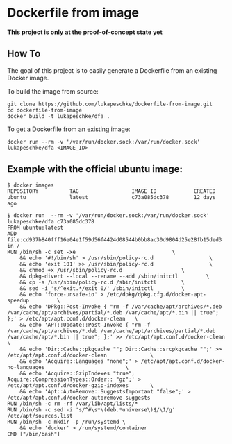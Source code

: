 # Dockerfile from image

**This project is only at the proof-of-concept state yet**

## How To

The goal of this project is to easily generate a Dockerfile from an existing
Docker image.

To build the image from source:

    git clone https://github.com/lukapeschke/dockerfile-from-image.git
    cd dockerfile-from-image
    docker build -t lukapeschke/dfa .

To get a Dockerfile from an existing image:

    docker run --rm -v '/var/run/docker.sock:/var/run/docker.sock' lukapeschke/dfa <IMAGE_ID>

## Example with the official ubuntu image:

    $ docker images
    REPOSITORY          TAG                 IMAGE ID            CREATED
    ubuntu              latest              c73a085dc378        12 days ago

    $ docker run  --rm -v '/var/run/docker.sock:/var/run/docker.sock' lukapeschke/dfa c73a085dc378
    FROM ubuntu:latest
    ADD file:cd937b840fff16e04e1f59d56f4424d08544b0bb8ac30d9804d25e28fb15ded3 in /
    RUN /bin/sh -c set -xe 							     \
    	&& echo '#!/bin/sh' > /usr/sbin/policy-rc.d 			     \
    	&& echo 'exit 101' >> /usr/sbin/policy-rc.d 			     \
    	&& chmod +x /usr/sbin/policy-rc.d					\
    	&& dpkg-divert --local --rename --add /sbin/initctl 		\
    	&& cp -a /usr/sbin/policy-rc.d /sbin/initctl 		\
    	&& sed -i 's/^exit.*/exit 0/' /sbin/initctl			\
    	&& echo 'force-unsafe-io' > /etc/dpkg/dpkg.cfg.d/docker-apt-speedup			\
    	&& echo 'DPkg::Post-Invoke { "rm -f /var/cache/apt/archives/*.deb /var/cache/apt/archives/partial/*.deb /var/cache/apt/*.bin || true"; };' > /etc/apt/apt.conf.d/docker-clean	\
    	&& echo 'APT::Update::Post-Invoke { "rm -f /var/cache/apt/archives/*.deb /var/cache/apt/archives/partial/*.deb /var/cache/apt/*.bin || true"; };' >> /etc/apt/apt.conf.d/docker-clean	\
    	&& echo 'Dir::Cache::pkgcache ""; Dir::Cache::srcpkgcache "";' >> /etc/apt/apt.conf.d/docker-clean 	   			\
    	&& echo 'Acquire::Languages "none";' > /etc/apt/apt.conf.d/docker-no-languages							\
    	&& echo 'Acquire::GzipIndexes "true"; Acquire::CompressionTypes::Order:: "gz";' > /etc/apt/apt.conf.d/docker-gzip-indexes		\
    	&& echo 'Apt::AutoRemove::SuggestsImportant "false";' > /etc/apt/apt.conf.d/docker-autoremove-suggests
    RUN /bin/sh -c rm -rf /var/lib/apt/lists/*
    RUN /bin/sh -c sed -i 's/^#\s*\(deb.*universe\)$/\1/g' /etc/apt/sources.list
    RUN /bin/sh -c mkdir -p /run/systemd \
        && echo 'docker' > /run/systemd/container
    CMD ["/bin/bash"]
